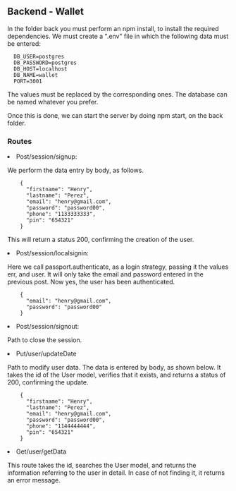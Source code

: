 <div>
<h2> Backend - Wallet </h2>

  <div>
    <p> In the folder back you must perform an npm install, to install the required dependencies.
We must create a ".env" file in which the following data must be entered: </p>
    
      DB_USER=postgres
      DB_PASSWORD=postgres
      DB_HOST=localhost
      DB_NAME=wallet
      PORT=3001   
    
    
  </div>
  
  
  <p>The values must be replaced by the corresponding ones. The database can be named whatever you prefer.

Once this is done, we can start the server by doing npm start, on the back folder. </p>

 <div> 
 <h3> Routes </h3>
   <div>
     <li> Post/session/signup: </li>   
   </div>
   <div>
    <p>We perform the data entry by body, as follows.</p>
     
        {
          "firstname": "Henry",                                              
          "lastname": "Perez",
          "email": "henry@gmail.com",
          "password": "password00",
          "phone": "1133333333",
          "pin": "654321"
        }
     
   </div>
   
   <p> This will return a status 200, confirming the creation of the user.</p>
   

   <li> Post/session/localsignin: </li>
   
   <p>Here we call passport.authenticate, as a login strategy, passing it the values err, and user.
    It will only take the email and password entered in the previous post.
    Now yes, the user has been authenticated. </p>
   
   
        {
          "email": "henry@gmail.com",
          "password": "password00"
        }
   
   
   
   <li>Post/session/signout: </li>
   
   <p>Path to close the session. </p>
   
   
   <li>Put/user/updateDate </li>
   
   <p>Path to modify user data. The data is entered by body, as shown below.
    It takes the id of the User model, verifies that it exists, and returns a status of 200, confirming the update. </p>
   
   
        {
          "firstname": "Henry",                                              
          "lastname": "Perez",
          "email": "henry@gmail.com",
          "password": "password00",
          "phone": "1144444444",
          "pin": "654321"
        }
   
   
   
   <li>Get/user/getData</li>
   <p>This route takes the id, searches the User model, and returns the information referring to the user in detail.
    In case of not finding it, it returns an error message. </p> 
   
 </div>

</div>
